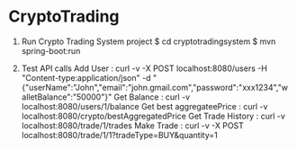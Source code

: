 # CryptoTrading

1.  Run Crypto Trading System project
    $ cd cryptotradingsystem
    $ mvn spring-boot:run
    
2.  Test API calls
    Add User : curl -v -X POST localhost:8080/users -H "Content-type:application/json" -d "{\"userName\":\"John\",\"email\":\"john.gmail.com\",\"password\":\"xxx1234\",\"walletBalance\":\"50000\"}"
    Get Balance : curl -v localhost:8080/users/1/balance
    Get best aggregateePrice : curl -v localhost:8080/crypto/bestAggregatedPrice
    Get Trade History : curl -v localhost:8080/trade/1/trades
    Make Trade : curl -v -X POST localhost:8080/trade/1/1?tradeType=BUY&quantity=1
